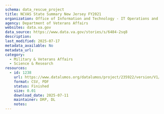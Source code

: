 ```yaml
---
schema: data_rescue_project 
title: NCVAS State Summary New Jersey FY2021
organization: Office of Information and Technology - IT Operations and Services (ITOPS)
agency: Department of Veterans Affairs
websites: data.va.gov
data_source: https://www.data.va.gov/stories/s/6484-2sq8
description: 
last_modified: 2025-07-17
metadata_available: No
metadata_url: 
category:
  - Military & Veterans Affairs 
  - Science & Research 
resources:
  - id: 1238
    url: https://www.datalumos.org/datalumos/project/235922/version/V1/view
    format: CSV, PDF
    status: Finished
    size: 0.01
    download_date: 2025-07-11
    maintainer: DRP, DL
    notes: 
---
```

